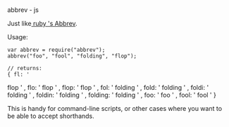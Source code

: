 #
abbrev - js

Just like[ ruby 's Abbrev](http://apidock.com/ruby/Abbrev).

Usage:

    var abbrev = require("abbrev");
    abbrev("foo", "fool", "folding", "flop");
    
    // returns:
    { fl: '
  flop '
    , flo: '
  flop '
    , flop: '
  flop '
    , fol: '
  folding '
    , fold: '
  folding '
    , foldi: '
  folding '
    , foldin: '
  folding '
    , folding: '
  folding '
    , foo: '
  foo '
    , fool: '
  fool '
    }

This is handy for command-line scripts, or other cases where you want to be able to accept shorthands.